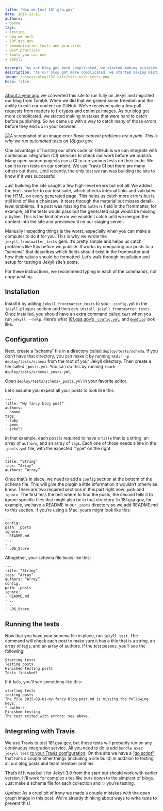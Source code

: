 ```yaml
---
title: "How we test 18f.gsa.gov"
date: 2015-12-11
authors:
- boone
tags:
- testing
- how we work
- 18f.gsa.gov
- communication tools and practices
- best practices
- tools you can use
- jekyll

excerpt: "As our blog got more complicated, we started making mistakes that were hard to catch before publishing. So we came up with a way to catch many of those errors, before they end up in your browser."
description: "As our blog got more complicated, we started making mistakes that were hard to catch before publishing. So we came up with a way to catch many of those errors, before they end up in your browser."
image: /assets/blog/18f-site/site-with-tests.png
hero: false
---
```


[About a year ago](https://18f.gsa.gov/2014/11/17/taking-control-of-our-website-with-jekyll-and-webhooks/) we converted this site to run fully on Jekyll and migrated our blog from Tumblr. When we did that we gained some freedom and the ability to edit our content on GitHub. We’ve received quite a few pull requests from readers to fix typos and optimize images. As our blog got more complicated, we started making mistakes that were hard to catch before publishing. So we came up with a way to catch many of those errors, before they end up in your browser.

![A screenshot of an image error]({{site.baseurl}}/assets/blog/18f-site/site-with-tests.png)
*Basic content problems are a pain. This is why we run automated tests on 18f.gsa.gov.*

One advantage of hosting our site’s code on GitHub is we can integrate with continuous integration (CI) services to check our work before we publish. Many open source projects use a CI to run various tests on their code. We use it to run tests on our content. We use Travis CI but there are many others out there. Until recently, the only test we ran was building the site to know if it was successful.

Just building the site caught a few high-level errors but not all. We added the `html-proofer` to our test suite, which checks internal links and validates the HTML on every generated page. This helps us catch more errors but is still kind of like a chainsaw: It tears through the material but misses detail-level problems. If a post was missing the `authors` field in the frontmatter, for example, all the tests would pass but the generated page would be missing a byline. This is the kind of error we wouldn’t catch until we merged the content into the site and previewed it on our staging server.

Manually inspecting things is the worst, especially when you can make a computer to do it for you. This is why we wrote the `jekyll_frontmatter_tests` gem. It’s pretty simple and helps us catch problems like this before we publish. It works by comparing our posts to a “schema” that describes which fields should exist in the frontmatter and how their values should be formatted. Let’s walk through installation and setup for testing a Jekyll site’s posts.

For these instructions, we recommend typing in each of the commands, not copy-pasting.

## Installation

Install it by adding `jekyll_frontmatter_tests` to your `_config.yml` in the `jekyll-plugins` section and then `gem install jekyll_frontmatter_tests`. Once installed, you should have an extra command called `test` when you run `jekyll --help`. Here’s what [18f.gsa.gov’s `_config.yml`](https://github.com/18F/18f.gsa.gov/blob/staging/_config.yml), and [`Gemfile`](https://github.com/18F/18f.gsa.gov/blob/staging/Gemfile) look like.

## Configuration

Next, create a “schema” file in a directory called `deploy/tests/schema`. If you don’t have that directory, you can make it by running `mkdir -p deploy/tests/schema` from the root of your Jekyll directory. Then create a file called `_posts.yml`. You can do this by running `touch deploy/tests/schema/_posts.yml`.

Open `deploy/tests/schema/_posts.yml` in your favorite editor.

Let’s assume you expect all your posts to look like this:

```
---
title: “My fancy blog post”
authors:
- boone
tags:
- ruby
- gems
- jekyll
```

In that example, each post is required to have a `title` that is a string, an array of `authors`, and an array of `tags`. Each one of those needs a line in the `_posts.yml` file, with the expected “type” on the right.

```
---
title: “String”
tags: “Array”
authors: “Array”
```

Once that’s in place, we need to add a `config` section at the bottom of the schema file. This will give the plugin a little information it wouldn’t otherwise know. There are two required sections in this part right now: `path` and `ignore`. The first tells the test where to find the posts, the second tells it to ignore specific files that might also be in that directory. In 18f.gsa.gov, for example, we have a README in our `_posts` directory so we add README.md to this section. If you’re using a Mac, yours might look like this:

```
---
config:
path: _posts
ignore:
- README.md
- ..
- .
- .DS_Store
```

Altogether, your schema file looks like this:

```
---
title: “String”
tags: “Array”
authors: “Array”
config:
path: _posts
ignore:
- README.md
- ..
- .
- .DS_Store
```

## Running the tests

Now that you have your schema file in place, run `jekyll test`. The command will check each post to make sure it has a title that is a string, an array of tags, and an array of authors. If the test passes, you’ll see the following:

```
Starting tests
Testing posts
Finished testing posts
Tests finished!
```

If it fails, you’ll see something like this:

```
starting tests
testing posts
The file 2015-09-01-my-fancy-blog-post.md is missing the following keys:
* authors
Finished testing
The test exited with errors: see above.
```

## Integrating with Travis

We use Travis to test 18f.gsa.gov, but these tests will probably run on any continuous integration service. All you need to do is add `bundle exec jekyll test` [to your Travis configuration](https://github.com/18F/18f.gsa.gov/blob/staging/.travis.yml#L10). On this site we have a [“go script”](https://github.com/18F/18f.gsa.gov/blob/staging/go) that runs a couple other things (including a site build) in addition to testing all our blog posts and team member profiles.

That’s it! It was built for Jekyll 3.0 from the start but should work with earlier version. It’ll work for complex sites like ours down to the simplest of blogs. Just make a schema file for each collection and :boom: you’re testing.

_Update:_ As a cruel bit of irony we made a couple mistakes with the open graph image in this post. We're already thinking about ways to write tests to prevent this!
